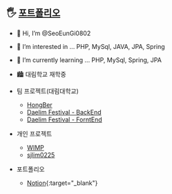 ## 🖐 [포트폴리오](https://seoeungi0802.github.io/SeoEunGi_portfolio/)

- 👋 Hi, I’m @SeoEunGi0802
- 👀 I’m interested in ... PHP, MySql, JAVA, JPA, Spring
- 🌱 I’m currently learning ... PHP, MySql, Spring, JPA
- 🏙 대림학교 재학중

- 팀 프로젝트(대림대학교)
    - [HongBer](https://github.com/SeoEunGi0802/HongBer)
    - [Daelim Festival - BackEnd](https://github.com/daelimfestival/daelimfestival_back)
    - [Daelim Festival - ForntEnd](https://github.com/daelimfestival/daelimfestival_front/commits?author=SeoEunGi0802)

- 개인 프로젝트
    - [WIMP](https://github.com/SeoEunGi0802/WIMP)
    - [sjlim0225](https://github.com/SeoEunGi0802/sjlim0225)

- 포트폴리오
    - [Notion](https://www.notion.so/b68ddaef01dc4b05a2801f30442534ea){:target="_blank"}

